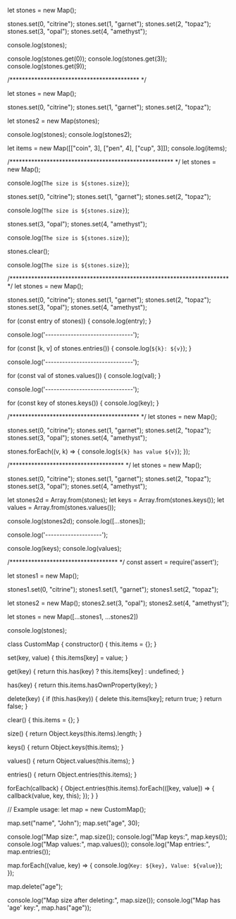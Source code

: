 let stones = new Map();

stones.set(0, "citrine");
stones.set(1, "garnet");
stones.set(2, "topaz");
stones.set(3, "opal");
stones.set(4, "amethyst");

console.log(stones);

console.log(stones.get(0));
console.log(stones.get(3));
console.log(stones.get(9));


/****************************************** */

let stones = new Map();

stones.set(0, "citrine");
stones.set(1, "garnet");
stones.set(2, "topaz");

let stones2 = new Map(stones);

console.log(stones);
console.log(stones2);

let items = new Map([["coin", 3], ["pen", 4], ["cup", 3]]);
console.log(items);


/***************************************************** */
let stones = new Map();

console.log(`The size is ${stones.size}`);

stones.set(0, "citrine");
stones.set(1, "garnet");
stones.set(2, "topaz");

console.log(`The size is ${stones.size}`);

stones.set(3, "opal");
stones.set(4, "amethyst");

console.log(`The size is ${stones.size}`);

stones.clear();

console.log(`The size is ${stones.size}`);

/*********************************************************************** */
let stones = new Map();

stones.set(0, "citrine");
stones.set(1, "garnet");
stones.set(2, "topaz");
stones.set(3, "opal");
stones.set(4, "amethyst");

for (const entry of stones)) {
  console.log(entry);
}

console.log('-------------------------------');

for (const [k, v] of stones.entries()) {
  console.log(`${k}: ${v}`);
}

console.log('-------------------------------');

for (const val of stones.values()) {
  console.log(val);
}

console.log('-------------------------------');

for (const key of stones.keys()) {
  console.log(key);
}

/****************************************** */
let stones = new Map();

stones.set(0, "citrine");
stones.set(1, "garnet");
stones.set(2, "topaz");
stones.set(3, "opal");
stones.set(4, "amethyst");

stones.forEach((v, k) => {
    console.log(`${k} has value ${v}`);
});

/************************************* */
let stones = new Map();

stones.set(0, "citrine");
stones.set(1, "garnet");
stones.set(2, "topaz");
stones.set(3, "opal");
stones.set(4, "amethyst");

let stones2d = Array.from(stones);
let keys = Array.from(stones.keys());
let values = Array.from(stones.values());

console.log(stones2d);
console.log([...stones]);

console.log('--------------------');

console.log(keys);
console.log(values);

/*********************************** */
const assert = require('assert');

let stones1 = new Map();

stones1.set(0, "citrine");
stones1.set(1, "garnet");
stones1.set(2, "topaz");

let stones2 = new Map();
stones2.set(3, "opal");
stones2.set(4, "amethyst");

let stones = new Map([...stones1, ...stones2])

console.log(stones);




class CustomMap {
  constructor() {
      this.items = {};
  }

  set(key, value) {
      this.items[key] = value;
  }

  get(key) {
      return this.has(key) ? this.items[key] : undefined;
  }

  has(key) {
      return this.items.hasOwnProperty(key);
  }

  delete(key) {
      if (this.has(key)) {
          delete this.items[key];
          return true;
      }
      return false;
  }

  clear() {
      this.items = {};
  }

  size() {
      return Object.keys(this.items).length;
  }

  keys() {
      return Object.keys(this.items);
  }

  values() {
      return Object.values(this.items);
  }

  entries() {
      return Object.entries(this.items);
  }

  forEach(callback) {
      Object.entries(this.items).forEach(([key, value]) => {
          callback(value, key, this);
      });
  }
}

// Example usage:
let map = new CustomMap();

map.set("name", "John");
map.set("age", 30);

console.log("Map size:", map.size());
console.log("Map keys:", map.keys());
console.log("Map values:", map.values());
console.log("Map entries:", map.entries());

map.forEach((value, key) => {
  console.log(`Key: ${key}, Value: ${value}`);
});

map.delete("age");

console.log("Map size after deleting:", map.size());
console.log("Map has 'age' key:", map.has("age"));
